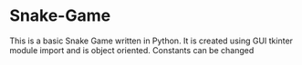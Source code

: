 # Snake-Game
This is a basic Snake Game written in Python. 
It is created using GUI tkinter module import and is object oriented.
Constants can be changed
